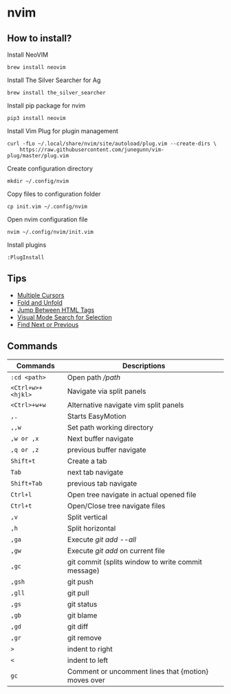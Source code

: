 # nvim

## How to install?

Install NeoVIM
```
brew install neovim
```

Install The Silver Searcher for Ag
```
brew install the_silver_searcher
```

Install pip package for nvim
```
pip3 install neovim
```

Install Vim Plug for plugin management
```
curl -fLo ~/.local/share/nvim/site/autoload/plug.vim --create-dirs \
    https://raw.githubusercontent.com/junegunn/vim-plug/master/plug.vim
```

Create configuration directory
```
mkdir ~/.config/nvim
```

Copy files to configuration folder
```
cp init.vim ~/.config/nvim
```

Open nvim configuration file
```
nvim ~/.config/nvim/init.vim
```

Install plugins
```
:PlugInstall
```

## Tips

* [Multiple Cursors](https://medium.com/@schtoeffel/you-don-t-need-more-than-one-cursor-in-vim-2c44117d51db)
* [Fold and Unfold](https://gist.github.com/lestoni/8c74da455cce3d36eb68)
* [Jump Between HTML Tags](https://unix.stackexchange.com/a/185290)
* [Visual Mode Search for Selection](https://salferrarello.com/vim-visual-mode-search-selection/)
* [Find Next or Previous](https://stackoverflow.com/a/6607664/3142942)

## Commands

Commands | Descriptions
--- | ---
`:cd <path>` | Open path */path*
`<Ctrl+w>+<hjkl>` | Navigate via split panels
`<Ctrl>+w+w` | Alternative navigate vim split panels
`,.` | Starts EasyMotion
`,,w` | Set path working directory
`,w or ,x` | Next buffer navigate
`,q or ,z` | previous buffer navigate
`Shift+t` | Create a tab
`Tab` | next tab navigate
`Shift+Tab` | previous tab navigate
`Ctrl+l`  | Open tree navigate in actual opened file
`Ctrl+t`  | Open/Close tree navigate files
`,v` | Split vertical
`,h` | Split horizontal
`,ga` | Execute *git add --all*
`,gw` | Execute *git add* on current file
`,gc` | git commit (splits window to write commit message)
`,gsh` | git push
`,gll` | git pull
`,gs` | git status
`,gb` | git blame
`,gd` | git diff
`,gr` | git remove
`>` | indent to right
`<` | indent to left
`gc` | Comment or uncomment lines that {motion} moves over
